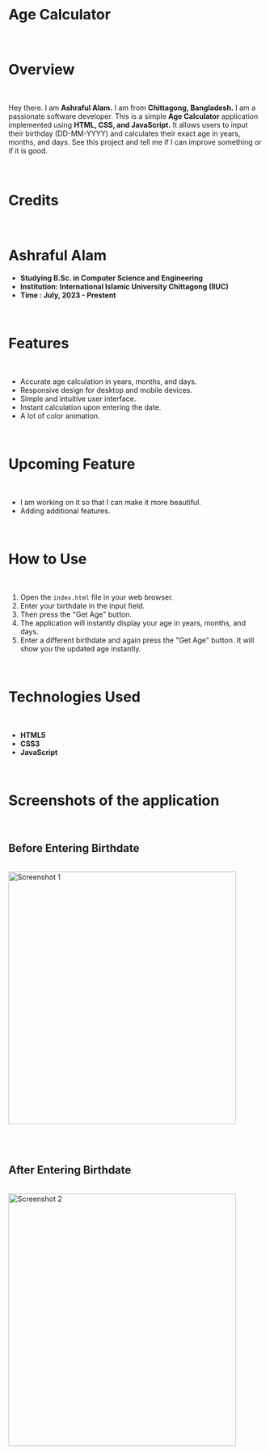 <br>     
 
# Age Calculator

<br>  

# Overview
<br>

Hey there. I am **Ashraful Alam.** I am from **Chittagong, Bangladesh.** I am a passionate software developer. This is a simple **Age Calculator** application implemented using **HTML, CSS, and JavaScript.** It allows users to input their birthday (DD-MM-YYYY) and calculates their exact age in years, months, and days. See this project and tell me if I can improve something or if it is good. <br> <br> <br> 

# Credits
<br> 

# Ashraful Alam
- **Studying B.Sc. in Computer Science and Engineering**
- **Institution: International Islamic University Chittagong (IIUC)**
- **Time : July, 2023 - Prestent**

<br>

# Features
<br>

- Accurate age calculation in years, months, and days.
- Responsive design for desktop and mobile devices.
- Simple and intuitive user interface.
- Instant calculation upon entering the date.
- A lot of color animation.
<br>

# Upcoming Feature
<br> 

- I am working on it so that I can make it more beautiful. 
- Adding additional features.
<br>

# How to Use
<br> 

1. Open the `index.html` file in your web browser.
2. Enter your birthdate in the input field.
3. Then press the "Get Age" button. 
4. The application will instantly display your age in years, months, and days.
5. Enter a different birthdate and again press the "Get Age" button. It will show you the updated age instantly.
<br>

# Technologies Used
<br> 

- **HTML5**
- **CSS3**
- **JavaScript**
<br>

# Screenshots of the application
<br> 

## Before Entering Birthdate

<br> 

<img src="https://github.com/ashrafulalam005/Age-calculator-with-html-css-javascript/blob/main/Necessary%20img/before%20age%20input.png" alt="Screenshot 1" height="500" width="450">

<br> <br> 
## After Entering Birthdate

<br>

<img src="https://github.com/ashrafulalam005/Age-calculator-with-html-css-javascript/blob/main/Necessary%20img/after%20age%20input.png" alt="Screenshot 2" height="500" width="450">

<br> <br> 
